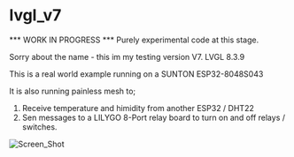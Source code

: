 # lvgl_v7

*** WORK IN PROGRESS ***
Purely experimental code at this stage.

Sorry about the name - this im my testing version V7.
LVGL 8.3.9

This is a real world example running on a SUNTON ESP32-8048S043

It is also running painless mesh to;
1) Receive temperature and himidity from another ESP32 / DHT22
2) Sen messages to a LILYGO 8-Port relay board to turn on and off relays / switches.

![Screen_Shot](https://github.com/dpunter/lvgl_v7/assets/16183708/e0b7cddf-9894-4ef3-9d36-4a1cc412d780)
